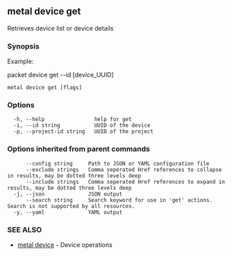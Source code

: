 ## metal device get

Retrieves device list or device details

### Synopsis

Example:
	
packet device get --id [device_UUID]

	

```
metal device get [flags]
```

### Options

```
  -h, --help                help for get
  -i, --id string           UUID of the device
  -p, --project-id string   UUID of the project
```

### Options inherited from parent commands

```
      --config string     Path to JSON or YAML configuration file
      --exclude strings   Comma seperated Href references to collapse in results, may be dotted three levels deep
      --include strings   Comma seperated Href references to expand in results, may be dotted three levels deep
  -j, --json              JSON output
      --search string     Search keyword for use in 'get' actions. Search is not supported by all resources.
  -y, --yaml              YAML output
```

### SEE ALSO

* [metal device](metal_device.md)	 - Device operations

